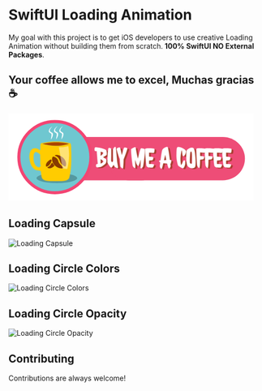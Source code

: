 # SwiftUI Loading Animation

My goal with this project is to get iOS developers to use creative Loading Animation without building them from scratch.<strong> 100% SwiftUI NO External Packages</strong>.


## Your coffee allows me to excel, Muchas gracias ☕

<a href="https://www.buymeacoffee.com/adamkif" target="_blank" rel="noopener noreferrer"><img src="https://github.com/adam-kif/SwiftUI-Loading-Animation/blob/main/SwiftUI-Loading-Animation/Screenshot/BuyMeACoffee.png" alt="Buy Me A Coffee" /></a>


## Loading Capsule

![Loading Capsule](https://github.com/adamkif/SwiftUI-Loading-Animation/blob/main/SwiftUI-Loading-Animation/Screenshot/LoadingCapsule.gif)


## Loading Circle Colors

![Loading Circle Colors](https://github.com/adamkif/SwiftUI-Loading-Animation/blob/main/SwiftUI-Loading-Animation/Screenshot/LoadingCircleColors.gif)


## Loading Circle Opacity

![Loading Circle Opacity](https://github.com/adamkif/SwiftUI-Loading-Animation/blob/main/SwiftUI-Loading-Animation/Screenshot/LoadingCircleOpacity.gif)


## Contributing

Contributions are always welcome!


